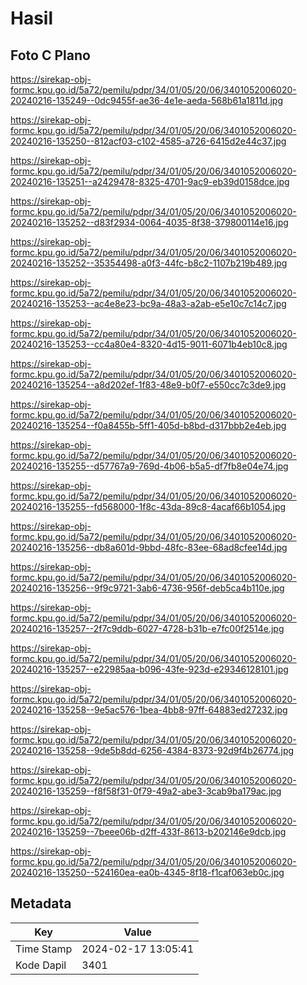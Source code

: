 # Hasil

## Foto C Plano

https://sirekap-obj-formc.kpu.go.id/5a72/pemilu/pdpr/34/01/05/20/06/3401052006020-20240216-135249--0dc9455f-ae36-4e1e-aeda-568b61a1811d.jpg

https://sirekap-obj-formc.kpu.go.id/5a72/pemilu/pdpr/34/01/05/20/06/3401052006020-20240216-135250--812acf03-c102-4585-a726-6415d2e44c37.jpg

https://sirekap-obj-formc.kpu.go.id/5a72/pemilu/pdpr/34/01/05/20/06/3401052006020-20240216-135251--a2429478-8325-4701-9ac9-eb39d0158dce.jpg

https://sirekap-obj-formc.kpu.go.id/5a72/pemilu/pdpr/34/01/05/20/06/3401052006020-20240216-135252--d83f2934-0064-4035-8f38-379800114e16.jpg

https://sirekap-obj-formc.kpu.go.id/5a72/pemilu/pdpr/34/01/05/20/06/3401052006020-20240216-135252--35354498-a0f3-44fc-b8c2-1107b219b489.jpg

https://sirekap-obj-formc.kpu.go.id/5a72/pemilu/pdpr/34/01/05/20/06/3401052006020-20240216-135253--ac4e8e23-bc9a-48a3-a2ab-e5e10c7c14c7.jpg

https://sirekap-obj-formc.kpu.go.id/5a72/pemilu/pdpr/34/01/05/20/06/3401052006020-20240216-135253--cc4a80e4-8320-4d15-9011-6071b4eb10c8.jpg

https://sirekap-obj-formc.kpu.go.id/5a72/pemilu/pdpr/34/01/05/20/06/3401052006020-20240216-135254--a8d202ef-1f83-48e9-b0f7-e550cc7c3de9.jpg

https://sirekap-obj-formc.kpu.go.id/5a72/pemilu/pdpr/34/01/05/20/06/3401052006020-20240216-135254--f0a8455b-5ff1-405d-b8bd-d317bbb2e4eb.jpg

https://sirekap-obj-formc.kpu.go.id/5a72/pemilu/pdpr/34/01/05/20/06/3401052006020-20240216-135255--d57767a9-769d-4b06-b5a5-df7fb8e04e74.jpg

https://sirekap-obj-formc.kpu.go.id/5a72/pemilu/pdpr/34/01/05/20/06/3401052006020-20240216-135255--fd568000-1f8c-43da-89c8-4acaf66b1054.jpg

https://sirekap-obj-formc.kpu.go.id/5a72/pemilu/pdpr/34/01/05/20/06/3401052006020-20240216-135256--db8a601d-9bbd-48fc-83ee-68ad8cfee14d.jpg

https://sirekap-obj-formc.kpu.go.id/5a72/pemilu/pdpr/34/01/05/20/06/3401052006020-20240216-135256--9f9c9721-3ab6-4736-956f-deb5ca4b110e.jpg

https://sirekap-obj-formc.kpu.go.id/5a72/pemilu/pdpr/34/01/05/20/06/3401052006020-20240216-135257--2f7c9ddb-6027-4728-b31b-e7fc00f2514e.jpg

https://sirekap-obj-formc.kpu.go.id/5a72/pemilu/pdpr/34/01/05/20/06/3401052006020-20240216-135257--e22985aa-b096-43fe-923d-e29346128101.jpg

https://sirekap-obj-formc.kpu.go.id/5a72/pemilu/pdpr/34/01/05/20/06/3401052006020-20240216-135258--9e5ac576-1bea-4bb8-97ff-64883ed27232.jpg

https://sirekap-obj-formc.kpu.go.id/5a72/pemilu/pdpr/34/01/05/20/06/3401052006020-20240216-135258--9de5b8dd-6256-4384-8373-92d9f4b26774.jpg

https://sirekap-obj-formc.kpu.go.id/5a72/pemilu/pdpr/34/01/05/20/06/3401052006020-20240216-135259--f8f58f31-0f79-49a2-abe3-3cab9ba179ac.jpg

https://sirekap-obj-formc.kpu.go.id/5a72/pemilu/pdpr/34/01/05/20/06/3401052006020-20240216-135259--7beee06b-d2ff-433f-8613-b202146e9dcb.jpg

https://sirekap-obj-formc.kpu.go.id/5a72/pemilu/pdpr/34/01/05/20/06/3401052006020-20240216-135250--524160ea-ea0b-4345-8f18-f1caf063eb0c.jpg


## Metadata

| Key        | Value               |
| ---------- | ------------------- |
| Time Stamp | 2024-02-17 13:05:41 |
| Kode Dapil | 3401                |



